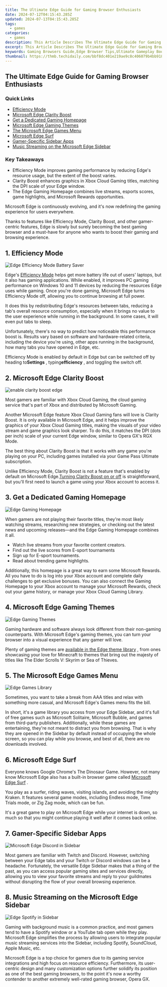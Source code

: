 ```yaml
---
title: The Ultimate Edge Guide for Gaming Browser Enthusiasts
date: 2024-07-12T04:15:43.285Z
updated: 2024-07-13T04:15:43.285Z
tags:
  - games
categories:
  - games
description: This Article Describes The Ultimate Edge Guide for Gaming Browser Enthusiasts
excerpt: This Article Describes The Ultimate Edge Guide for Gaming Browser Enthusiasts
keywords: Gaming Browsers Guide,Edge Browser Tips,Ultimate Gameplay Boost,High-Performance Browsers,Optimize Gaming Web,Enhance Browser Speed,Top Gamer's Browser
thumbnail: https://thmb.techidaily.com/bbf8dc401e219ae9c8c406079b4bb91863628883caa9b7dda7f853c7436ac508.jpg
---
```


## The Ultimate Edge Guide for Gaming Browser Enthusiasts

### Quick Links

* [Efficiency Mode](#efficiency-mode)
* [Microsoft Edge Clarity Boost](#microsoft-edge-clarity-boost)
* [Get a Dedicated Gaming Homepage](#get-a-dedicated-gaming-homepage)
* [Microsoft Edge Gaming Themes](#microsoft-edge-gaming-themes)
* [The Microsoft Edge Games Menu](#the-microsoft-edge-games-menu)
* [Microsoft Edge Surf](#microsoft-edge-surf)
* [Gamer-Specific Sidebar Apps](#gamer-specific-sidebar-apps)
* [Music Streaming on the Microsoft Edge Sidebar](#music-streaming-on-the-microsoft-edge-sidebar)

### Key Takeaways

* Efficiency Mode improves gaming performance by reducing Edge's resource usage, but the extent of the boost varies.
* Clarity Boost enhances graphics in Xbox Cloud Gaming titles, matching the DPI scale of your Edge window.
* The Edge Gaming Homepage combines live streams, esports scores, game highlights, and Microsoft Rewards opportunities.

 Microsoft Edge is continuously evolving, and it's now redefining the gaming experience for users everywhere.

 Thanks to features like Efficiency Mode, Clarity Boost, and other gamer-centric features, Edge is slowly but surely becoming the best gaming browser and a must-have for anyone who wants to boost their gaming and browsing experience.

## 1\. Efficiency Mode
![Edge Efficiency Mode Battery Saver](https://static1.makeuseofimages.com/wordpress/wp-content/uploads/2023/09/microsoft-edge-efficiency-mode-battery.jpg)

 Edge's [Efficiency Mode](https://www.makeuseof.com/use-microsoft-edge-efficiency-mode/) helps get more battery life out of users' laptops, but it also has gaming applications. While enabled, it improves PC gaming performance on Windows 10 and 11 devices by reducing the resources Edge uses while gaming. Once you're done gaming, Microsoft Edge turns Efficiency Mode off, allowing you to continue browsing at full power.

 It does this by redistributing Edge's resources between tabs, reducing a tab's overall resource consumption, especially when it brings no value to the user experience while running in the background. In some cases, it will even put tabs to sleep.

 Unfortunately, there's no way to predict how noticeable this performance boost is. Results vary based on software and hardware-related criteria, including the device you're using, other apps running in the background, how many tabs you have opened in Edge, etc.

 Efficiency Mode is enabled by default in Edge but can be switched off by heading to**Settings** , typing**efficiency** , and toggling the switch off.

## 2\. Microsoft Edge Clarity Boost
![enable clarity boost edge](https://static1.makeuseofimages.com/wordpress/wp-content/uploads/2022/07/enale-clarity-boost-edge.jpg)

 Most gamers are familiar with Xbox Cloud Gaming, the cloud gaming service that's part of Xbox and distributed by Microsoft Gaming.

 Another Microsoft Edge feature Xbox Cloud Gaming fans will love is Clarity Boost. It is only available in Microsoft Edge, and it helps improve the graphics of your Xbox Cloud Gaming titles, making the visuals of your video stream and game graphics look sharper. To do this, it matches the DPI (dots per inch) scale of your current Edge window, similar to Opera GX's RGX Mode.

 The best thing about Clarity Boost is that it works with any game you're playing on your PC, including games installed via your Game Pass Ultimate subscription.

 Unlike Efficiency Mode, Clarity Boost is not a feature that's enabled by default on Microsoft Edge.[Turning Clarity Boost on or off](https://www.makeuseof.com/windows-edge-clarity-boost-enable-disable/) is straightforward, but you'll first need to launch a game using your Xbox account to access it.

## 3\. Get a Dedicated Gaming Homepage
![Edge Gaming Homepage](https://static1.makeuseofimages.com/wordpress/wp-content/uploads/2023/09/microsoft-edge-gaming-homepage.jpg)

 When gamers are not playing their favorite titles, they're most likely watching streams, researching new strategies, or checking out the latest news and upcoming releases—and the Edge Gaming Homepage combines it all.

* Watch live streams from your favorite content creators.
* Find out the live scores from E-sport tournaments
* Sign up for E-sport tournaments.
* Read about trending game highlights.

 Additionally, this homepage is a great way to earn some Microsoft Rewards. All you have to do is log into your Xbox account and complete daily challenges to get exclusive bonuses. You can also connect the Gaming Homepage to your Xbox account to manage your Microsoft Rewards, check out your game history, or manage your Xbox Cloud Gaming Library.

## 4\. Microsoft Edge Gaming Themes
![Edge Gaming Themes](https://static1.makeuseofimages.com/wordpress/wp-content/uploads/2023/09/microsoft-edge-gaming-themes.jpg)

 Gaming hardware and software always look different from their non-gaming counterparts. With Microsoft Edge's gaming themes, you can turn your browser into a visual experience that any gamer will love.

 Plenty of gaming themes are [available in the Edge theme library](https://www.makeuseof.com/how-to-add-themes-in-microsoft-edge/) , from ones showcasing your love for Minecraft to themes that bring out the majesty of titles like The Elder Scrolls V: Skyrim or Sea of Thieves.

## 5\. The Microsoft Edge Games Menu
![Edge Games Library](https://static1.makeuseofimages.com/wordpress/wp-content/uploads/2023/12/microsoft-edge-games-menu.png)

 Sometimes, you want to take a break from AAA titles and relax with something more casual, and Microsoft Edge's Games menu fits the bill.

 In short, it's a game library you access from your Edge Sidebar, and it's full of free games such as Microsoft Solitaire, Microsoft Bubble, and games from third-party publishers. Additionally, while these games are entertaining, they're not meant to distract you from browsing. That is why they are opened in the Sidebar by default instead of occupying the whole screen, so you can play while you browse, and best of all, there are no downloads involved.

## 6\. Microsoft Edge Surf

 Everyone knows Google Chrome's The Dinosaur Game. However, not many know Microsoft Edge also has a built-in browser game called [Microsoft Edge Surf](https://www.makeuseof.com/tag/play-surf-game-in-microsoft-edge/) .

 You play as a surfer, riding waves, visiting islands, and avoiding the mighty Kraken. It features several game modes, including Endless mode, Time Trials mode, or Zig Zag mode, which can be fun.

 It's a great game to play on Microsoft Edge while your internet is down, so much so that you might continue playing it well after it comes back online.

## 7\. Gamer-Specific Sidebar Apps
![Microsoft Edge Discord in Sidebar](https://static1.makeuseofimages.com/wordpress/wp-content/uploads/2023/12/microsoft-edge-discord.png)

 Most gamers are familiar with Twitch and Discord. However, switching between your Edge tabs and your Twitch or Discord windows can be a headache. Fortunately, the versatile Edge Sidebar makes that a thing of the past, as you can access popular gaming sites and services directly, allowing you to view your favorite streams and reply to your guildmates without disrupting the flow of your overall browsing experience.

## 8\. Music Streaming on the Microsoft Edge Sidebar
![Edge Spotify in Sidebar](https://static1.makeuseofimages.com/wordpress/wp-content/uploads/2023/12/microsoft-edge-spotify.png)

 Gaming with background music is a common practice, and most gamers tend to have a Spotify window or a YouTube tab open while they play. Microsoft Edge simplifies the process by allowing users to integrate popular music streaming services into the Sidebar, including Spotify, SoundCloud, Apple Music, etc.

 Microsoft Edge is a top choice for gamers due to its gaming service integrations and high focus on resource efficiency. Furthermore, its user-centric design and many customization options further solidify its position as one of the best gaming browsers, to the point it's now a worthy contender to another extremely well-rated gaming browser, Opera GX.


<ins class="adsbygoogle"
     style="display:block"
     data-ad-format="autorelaxed"
     data-ad-client="ca-pub-7571918770474297"
     data-ad-slot="1223367746"></ins>



<ins class="adsbygoogle"
     style="display:block"
     data-ad-client="ca-pub-7571918770474297"
     data-ad-slot="8358498916"
     data-ad-format="auto"
     data-full-width-responsive="true"></ins>




